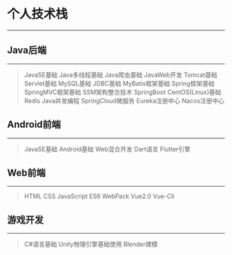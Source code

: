 # 个人技术栈

---

## Java后端

---
> JavaSE基础
> Java多线程基础
> Java爬虫基础
> JavaWeb开发
> Tomcat基础
> Servlet基础
> MySQL基础
> JDBC基础
> MyBatis框架基础
> Spring框架基础
> SpringMVC框架基础
> SSM架构整合技术
> SpringBoot
> CentOS(Linux)基础
> Redis
> Java并发编程
> SpringCloud微服务
> Eureka注册中心
> Nacos注册中心


## Android前端
---
> JavaSE基础
> Android基础
> Web混合开发
> Dart语言
> Flutter引擎

## Web前端
---
> HTML
> CSS
> JavaScript
> ES6
> WebPack
> Vue2.0
> Vue-Cli

## 游戏开发
---
> C#语言基础
> Unity物理引擎基础使用
> Blender建模